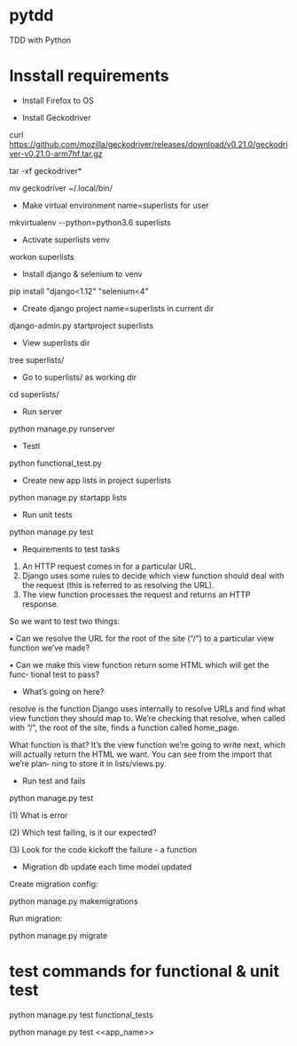 # pytdd
TDD with Python

# Insstall requirements
- Install Firefox to OS

- Install Geckodriver

curl https://github.com/mozilla/geckodriver/releases/download/v0.21.0/geckodriver-v0.21.0-arm7hf.tar.gz

tar -xf geckodriver*

mv geckodriver ~/.local/bin/

- Make virtual environment name=superlists for user

mkvirtualenv --python=python3.6 superlists

- Activate superlists venv

workon superlists

- Install django & selenium to venv

pip install "django<1.12" "selenium<4"

- Create django project name=superlists in current dir

django-admin.py startproject superlists

- View superlists dir

tree superlists/

- Go to superlists/ as working dir

cd superlists/

- Run server

python manage.py runserver

- Testl

python functional_test.py

- Create new app lists in project superlists

python manage.py startapp lists

- Run unit tests

python manage.py test

- Requirements to test tasks

1. An HTTP request comes in for a particular URL.
2. Django uses some rules to decide which view function should deal with the
request (this is referred to as resolving the URL).
3. The view function processes the request and returns an HTTP response.

So we want to test two things:

• Can we resolve the URL for the root of the site (“/”) to a particular view function
we’ve made?

• Can we make this view function return some HTML which will get the func‐
tional test to pass?

- What’s going on here?

resolve is the function Django uses internally to resolve URLs and find what
view function they should map to. We’re checking that resolve, when called with
“/”, the root of the site, finds a function called home_page.

What function is that? It’s the view function we’re going to write next, which will
actually return the HTML we want. You can see from the import that we’re plan‐
ning to store it in lists/views.py.

- Run test and fails

python manage.py test

(1) What is error

(2) Which test failing, is it our expected?

(3) Look for the code kickoff the failure - a function

- Migration db update each time model updated

Create migration config:

python manage.py makemigrations

Run migration:

python manage.py migrate

# test commands for functional & unit test

python manage.py test functional_tests

python manage.py test <<app_name>>